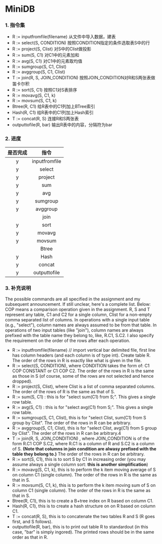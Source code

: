 # MiniDB

### 1. 指令集

* R := inputfromfile(filename)                       从文件中导入数据，建表
* R := select(S, CONDITION)                          按照CONDITION指定的条件选取表S中的行
* R := project(S, Clist)                                      对S中的Clist做投影
* R := sum(S, C1)                                             对C1中的元素加和
* R := avg(S, C1)                                               对C1中的元素取均值
* R := sumgroup(S, C1, Clist)                         
* R := avggroup(S, C1, Clist)                         
* T := join(R, S, JOIN_CONDITION)                按照JOIN_CONDITION对R和S两张表做笛卡尔积
* R := sort(S, C1)                                              按照C1对S表排序
* R := movavg(S, C1, k)
* R := movsum(S, C1, k)
* Btree(R, C1)                                                   给R表中的C1列加上BTree索引
* Hash(R, C1)                                                   给R表中的C1列加上Hash索引
* T := concat(R, S)                                           连接R和S两张表
* outputtofile(R, bar)                                     输出R表中的内容，分隔符为bar



### 2. 进度

| 是否完成 |     指令      |
| :------: | :-----------: |
|    y     | inputfromfile |
|    y     |    select     |
|    y     |    project    |
|    y     |      sum      |
|    y     |      avg      |
|    y     |   sumgroup    |
|    y     |   avggroup    |
|          |     join      |
|    y     |     sort      |
|    y     |    movavg     |
|    y     |    movsum     |
|          |     Btree     |
|    y     |     Hash      |
|    y     |    concat     |
|    y     | outputtofile  |



### 3. 补充说明

The possible commands are all specified in the assignment and my subsequent announcement. If still unclear, here's a complete list. Below: COP means a comparison operation given in the assignment. R, S and T represent any table, C1 and C2 for a single column, Clist for a non-empty comma separated list of columns. In operations with a single input table (e.g., "select"), column names are always assumed to be from that table. In operations of two input tables (like "join"), column names are always prefixed with the table name they belong to, like, R.C1, S.C2. I also specify the requirement on the order of the rows after each operation. 

- R := inputfromfile(filename) // import vertical bar delimited file, first line has column headers (and each column is of type int). Create table R. The order of the rows in R is exactly like what is given in the file.
- R := select(S, CONDITION), where CONDITION takes the form of: C1 COP CONSTANT or C1 COP C2. The order of the rows in R is the same as those in S (of course, some of the rows are not selected and hence dropped).
- R := project(S, Clist), where Clist is a list of comma separated columns. The order of the rows of R is the same as that of S.
- R := sum(S, C1) : this is for "select sum(C1) from S;". This gives a single row table.
- R := avg(S, C1) : this is for "select avg(C1) from S;". This gives a single row table.
- R := sumgroup(S, C1, Clist), this is for "select Clist, sum(C1) from S group by Clist". The order of the rows in R can be arbitrary. 
- R := avggroup(S, C1, Clist), this is for "select Clist, avg(C1) from S group by Clist". The order of the rows in R can be arbitrary.4
- T := join(R, S, JOIN_CONDITION) , where JOIN_CONDITION is of the form R.C1 COP S.C2, where R.C1 is a column of R and S.C2 is a column of S. **(Note that columns in join condition are alwasy prefixed with the table they belong to.)** The order of the rows in R can be arbitrary. 
- R := sort(S, C1), this is to sort S by C1 in increasing order (you may assume always a single column sort: **this is another simplification**) 
- R := movavg(S, C1, k), this is to perform the k item moving average of S on column C1 (single column). The order of the rows in R is the same as that in S.
- R := movsum(S, C1, k), this is to perform the k item moving sum of S on column C1 (single column). The order of the rows in R is the same as that in S.
- Btree(R, C1), this is to create a B+tree index on R based on column C1.
- Hash(R, C1), this is to create a hash structure on on R based on column C1.
- T := concat(R, S), this is to concatenate the two tables R and S (R goes first, and S follows). 
- outputtofile(R, bar), this is to print out table R to standardout (in this case, "bar" is simply ingored). The printed rows should be in the same order as that in R.

